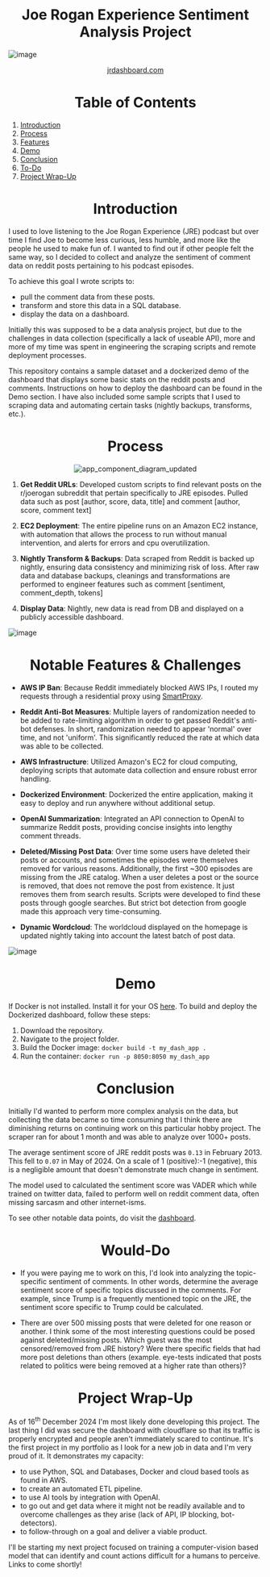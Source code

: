 <div align="center"><h1>Joe Rogan Experience Sentiment Analysis Project</h1></div>

![image](https://github.com/user-attachments/assets/61fd3dfc-532a-4cc6-8401-18831a30bdd1)

<div align="center">
  <a href="https://jrdashboard.com/">jrdashboard.com</a>
</div>

<div align="center">
<h1>Table of Contents</h1>
</div>

1. [Introduction](#introduction)
2. [Process](#process)
3. [Features](#notable-features--challenges)
4. [Demo](#demo)
5. [Conclusion](#conclusion)
6. [To-Do](#would-do)
7. [Project Wrap-Up](#project-wrap-up)

<div align="center">
<h1>Introduction</h1>
</div>
I used to love listening to the Joe Rogan Experience (JRE) podcast but over time I find Joe to become less curious, less humble, and more like the people he used to make fun of. I wanted to find out if other people felt the same way, so I decided to collect and analyze the sentiment of comment data on reddit posts pertaining to his podcast episodes.

To achieve this goal I wrote scripts to:
- pull the comment data from these posts.
- transform and store this data in a SQL database.
- display the data on a dashboard.

Initially this was supposed to be a data analysis project, but due to the challenges in data collection (specifically a lack of useable API), more and more of my time was spent in engineering the scraping scripts and remote deployment processes.

This repository contains a sample dataset and a dockerized demo of the dashboard that displays some basic stats on the reddit posts and comments. Instructions on how to deploy the dashboard can be found in the Demo section. I have also included some sample scripts that I used to scraping data and automating certain tasks (nightly backups, transforms, etc.).

<div align="center">
<h1>Process</h1>
</div>
<p align="center">
  <img src="https://github.com/user-attachments/assets/501e4893-8567-45d7-8696-9115b8952306" alt="app_component_diagram_updated">
</p>


1. **Get Reddit URLs**: Developed custom scripts to find relevant posts on the r/joerogan subreddit that pertain specifically to JRE episodes. Pulled data such as post [author, score, data, title] and comment [author, score, comment text]

2. **EC2 Deployment**: The entire pipeline runs on an Amazon EC2 instance, with automation that allows the process to run without manual intervention, and alerts for errors and cpu overutilization.

3. **Nightly Transform & Backups**: Data scraped from Reddit is backed up nightly, ensuring data consistency and minimizing risk of loss. After raw data and database backups, cleanings and transformations are performed to engineer features such as comment [sentiment, comment_depth, tokens]

4. **Display Data**: Nightly, new data is read from DB and displayed on a publicly accessible dashboard.

![image](https://github.com/user-attachments/assets/7a21b8a5-29ad-48fd-b9aa-c069b174b50a)

<div align="center">
<h1>Notable Features & Challenges</h1>
</div>

- **AWS IP Ban**: Because Reddit immediately blocked AWS IPs, I routed my requests through a residential proxy using [SmartProxy](https://smartproxy.com/).
  
- **Reddit Anti-Bot Measures**: Multiple layers of randomization needed to be added to rate-limiting algorithm in order to get passed Reddit's anti-bot defenses. In short, randomization needed to appear 'normal' over time, and not 'uniform'. This significantly reduced the rate at which data was able to be collected.
  
- **AWS Infrastructure**: Utilized Amazon's EC2 for cloud computing, deploying scripts that automate data collection and ensure robust error handling.
  
- **Dockerized Environment**: Dockerized the entire application, making it easy to deploy and run anywhere without additional setup.
  
- **OpenAI Summarization**: Integrated an API connection to OpenAI to summarize Reddit posts, providing concise insights into lengthy comment threads.
  
- **Deleted/Missing Post Data**: Over time some users have deleted their posts or accounts, and sometimes the episodes were themselves removed for various reasons. Additionally, the first ~300 episodes are missing from the JRE catalog. When a user deletes a post or the source is removed, that does not remove the post from existence. It just removes them from search results. Scripts were developed to find these posts through google searches. But strict bot detection from google made this approach very time-consuming.
  
- **Dynamic Wordcloud**: The worldcloud displayed on the homepage is updated nightly taking into account the latest batch of post data.

![image](https://github.com/user-attachments/assets/7baed749-4825-4d44-a81b-aa0105b6b1e4)

<div align="center">
<h1>Demo</h1>
</div>

If Docker is not installed. Install it for your OS [here](https://docs.docker.com/engine/install/).
To build and deploy the Dockerized dashboard, follow these steps:

1. Download the repository.
2. Navigate to the project folder.
3. Build the Docker image: `docker build -t my_dash_app .`
4. Run the container: `docker run -p 8050:8050 my_dash_app`

<div align="center">
<h1>Conclusion</h1>
</div>
Initially I'd wanted to perform more complex analysis on the data, but collecting the data became so time consuming that I think there are diminishing returns on continuing work on this particular hobby project. The scraper ran for about 1 month and was able to analyze over 1000+ posts.

The average sentiment score of JRE reddit posts was `0.13` in February 2013. This fell to `0.07` in May of 2024. On a scale of 1 (positive):-1 (negative), this is a negligible amount that doesn't demonstrate much change in sentiment.

The model used to calculated the sentiment score was VADER which while trained on twitter data, failed to perform well on reddit comment data, often missing sarcasm and other internet-isms.

To see other notable data points, do visit the [dashboard](https://jrdashboard.com/).

<div align="center">
<h1>Would-Do</h1>
</div>

- If you were paying me to work on this, I'd look into analyzing the topic-specific sentiment of comments. In other words, determine the average sentiment score of specific topics discussed in the comments. For example, since Trump is a frequently mentioned topic on the JRE, the sentiment score specific to Trump could be calculated.

- There are over 500 missing posts that were deleted for one reason or another. I think some of the most interesting questions could be posed against deleted/missing posts. Which guest was the most censored/removed from JRE history? Were there specific fields that had more post deletions than others (example. eye-tests indicated that posts related to politics were being removed at a higher rate than others)?

<div align="center">
<h1>Project Wrap-Up</h1>
</div>
As of 16<sup>th</sup> December 2024 I'm most likely done developing this project. The last thing I did was secure the dashboard with cloudflare so that its traffic is properly encrypted and people aren't immediately scared to continue. It's the first project in my portfolio as I look for a new job in data and I'm very proud of it. It demonstrates my capacity:


- to use Python, SQL and Databases, Docker and cloud based tools as found in AWS.
- to create an automated ETL pipeline.
- to use AI tools by integration with OpenAI.
- to go out and get data where it might not be readily available and to overcome challenges as they arise (lack of API, IP blocking, bot-detectors).
- to follow-through on a goal and deliver a viable product.

I'll be starting my next project focused on training a computer-vision based model that can identify and count actions difficult for a humans to perceive. Links to come shortly!
